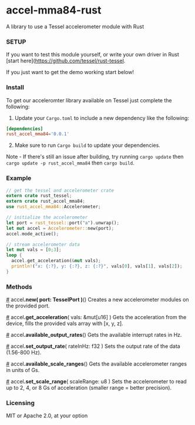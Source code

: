 # accel-mma84-rust
A library to use a Tessel accelerometer module with Rust

### SETUP

If you want to test this module yourself, or write your own driver in Rust [start here](https://github.com/tessel/rust-tessel.

If you just want to get the demo working start below!

### Install

To get our acceleromter library available on Tessel just complete the following:

1) 	Update your `Cargo.toml` to include a new dependency like the following:
```toml
[dependencies]
rust_accel_mma84='0.0.1'
```
2)	Make sure to run `Cargo build` to update your dependencies.

Note - If there's still an issue after building, try running `cargo update` then `cargo update -p rust_accel_mma84` then `cargo build`.

### Example
```rust
// get the tessel and accelerometer crate
extern crate rust_tessel;
extern crate rust_accel_mma84;
use rust_accel_mma84::Accelerometer;

// initialize the accelerometer
let port = rust_tessel::port("a").unwrap();
let mut accel = Accelerometer::new(port);
accel.mode_active();

// stream accelerometer data
let mut vals = [0;3];
loop {
  accel.get_acceleration(&mut vals);
  println!("x: {:?}, y: {:?}, z: {:?}", vals[0], vals[1], vals[2]);
}

```

### Methods 

&#x20;<a href="#api-accel-new" name="api-accel-new">#</a> accel<b>.new( port: TesselPort )</b>()
Creates a new accelerometer modules on the provided port.

&#x20;<a href="#api-accel-get_acceleration" name="api-accel-get_acceleration">#</a> accel<b>.get_acceleration</b>( vals: &mut[u16] )
Gets the acceleration from the device, fills the provided vals array with [x, y, z]. 

&#x20;<a href="#api-accel-available_output_rates" name="api-accel-available_output_rates">#</a> accel<b>.available_output_rates</b>()
Gets the available interrupt rates in Hz.

&#x20;<a href="#api-accel-set_output_rate" name="api-accel-set_output_rate">#</a> accel<b>.set_output_rate</b>( rateInHz: f32 )
Sets the output rate of the data (1.56-800 Hz).

&#x20;<a href="#api-accel-available_scale_ranges" name="api-accel-available_scale_ranges">#</a> accel<b>.available_scale_ranges</b>()
Gets the available accelerometer ranges in units of Gs.

&#x20;<a href="#api-accel-set_scale_range" name="api-accel-set_scale_range">#</a> accel<b>.set_scale_range</b>( scaleRange: u8 )
Sets the accelerometer to read up to 2, 4, or 8 Gs of acceleration (smaller range = better precision).

### Licensing

MIT or Apache 2.0, at your option
